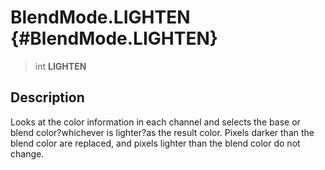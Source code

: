 BlendMode.LIGHTEN {#BlendMode.LIGHTEN}
=================

> int **LIGHTEN**

Description
-----------

Looks at the color information in each channel and selects the base or
blend color?whichever is lighter?as the result color. Pixels darker than
the blend color are replaced, and pixels lighter than the blend color do
not change.
